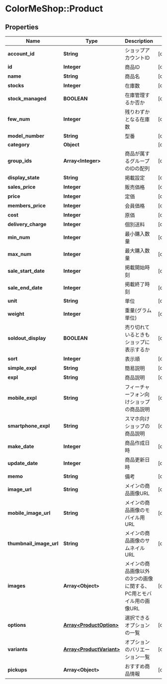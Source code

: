 # ColorMeShop::Product

## Properties
Name | Type | Description | Notes
------------ | ------------- | ------------- | -------------
**account_id** | **String** | ショップアカウントID | [optional] 
**id** | **Integer** | 商品ID | [optional] 
**name** | **String** | 商品名 | [optional] 
**stocks** | **Integer** | 在庫数 | [optional] 
**stock_managed** | **BOOLEAN** | 在庫管理するか否か | [optional] 
**few_num** | **Integer** | 残りわずかとなる在庫数 | [optional] 
**model_number** | **String** | 型番 | [optional] 
**category** | **Object** |  | [optional] 
**group_ids** | **Array&lt;Integer&gt;** | 商品が属するグループのIDの配列 | [optional] 
**display_state** | **String** | 掲載設定 | [optional] 
**sales_price** | **Integer** | 販売価格 | [optional] 
**price** | **Integer** | 定価 | [optional] 
**members_price** | **Integer** | 会員価格 | [optional] 
**cost** | **Integer** | 原価 | [optional] 
**delivery_charge** | **Integer** | 個別送料 | [optional] 
**min_num** | **Integer** | 最小購入数量 | [optional] 
**max_num** | **Integer** | 最大購入数量 | [optional] 
**sale_start_date** | **Integer** | 掲載開始時刻 | [optional] 
**sale_end_date** | **Integer** | 掲載終了時刻 | [optional] 
**unit** | **String** | 単位 | [optional] 
**weight** | **Integer** | 重量(グラム単位) | [optional] 
**soldout_display** | **BOOLEAN** | 売り切れているときもショップに表示するか | [optional] 
**sort** | **Integer** | 表示順 | [optional] 
**simple_expl** | **String** | 簡易説明 | [optional] 
**expl** | **String** | 商品説明 | [optional] 
**mobile_expl** | **String** | フィーチャーフォン向けショップの商品説明 | [optional] 
**smartphone_expl** | **String** | スマホ向けショップの商品説明 | [optional] 
**make_date** | **Integer** | 商品作成日時 | [optional] 
**update_date** | **Integer** | 商品更新日時 | [optional] 
**memo** | **String** | 備考 | [optional] 
**image_url** | **String** | メインの商品画像URL | [optional] 
**mobile_image_url** | **String** | メインの商品画像のモバイル用URL | [optional] 
**thumbnail_image_url** | **String** | メインの商品画像のサムネイルURL | [optional] 
**images** | **Array&lt;Object&gt;** | メインの商品画像以外の3つの画像に関する、PC用とモバイル用の画像URL | [optional] 
**options** | [**Array&lt;ProductOption&gt;**](ProductOption.md) | 選択できるオプションの一覧 | [optional] 
**variants** | [**Array&lt;ProductVariant&gt;**](ProductVariant.md) | オプションのバリエーション一覧 | [optional] 
**pickups** | **Array&lt;Object&gt;** | おすすめ商品情報 | [optional] 


